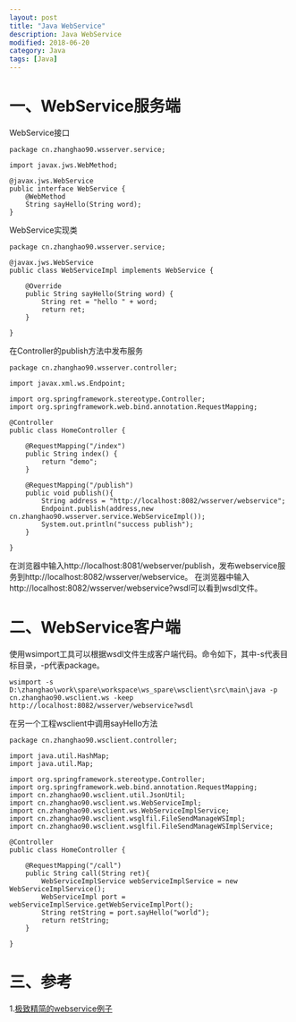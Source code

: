 ```yaml
---
layout: post
title: "Java WebService"
description: Java WebService
modified: 2018-06-20
category: Java
tags: [Java]
---
```


# 一、WebService服务端

WebService接口

	package cn.zhanghao90.wsserver.service;

	import javax.jws.WebMethod;

	@javax.jws.WebService
	public interface WebService {
		@WebMethod
		String sayHello(String word);
	}

WebService实现类

	package cn.zhanghao90.wsserver.service;

	@javax.jws.WebService
	public class WebServiceImpl implements WebService {

		@Override
		public String sayHello(String word) {
			String ret = "hello " + word;
			return ret;
		}

	}

在Controller的publish方法中发布服务

	package cn.zhanghao90.wsserver.controller;

	import javax.xml.ws.Endpoint;

	import org.springframework.stereotype.Controller;
	import org.springframework.web.bind.annotation.RequestMapping;

	@Controller
	public class HomeController {
		
		@RequestMapping("/index")
		public String index() {
			return "demo";
		}
		
		@RequestMapping("/publish")
		public void publish(){
			String address = "http://localhost:8082/wsserver/webservice";
			Endpoint.publish(address,new cn.zhanghao90.wsserver.service.WebServiceImpl());
			System.out.println("success publish");
		}
		
	}

在浏览器中输入http://localhost:8081/webserver/publish，发布webservice服务到http://localhost:8082/wsserver/webservice。
在浏览器中输入http://localhost:8082/wsserver/webservice?wsdl可以看到wsdl文件。

# 二、WebService客户端

使用wsimport工具可以根据wsdl文件生成客户端代码。命令如下，其中-s代表目标目录，-p代表package。

	wsimport -s D:\zhanghao\work\spare\workspace\ws_spare\wsclient\src\main\java -p cn.zhanghao90.wsclient.ws -keep http://localhost:8082/wsserver/webservice?wsdl

在另一个工程wsclient中调用sayHello方法

	package cn.zhanghao90.wsclient.controller;

	import java.util.HashMap;
	import java.util.Map;

	import org.springframework.stereotype.Controller;
	import org.springframework.web.bind.annotation.RequestMapping;
	import cn.zhanghao90.wsclient.util.JsonUtil;
	import cn.zhanghao90.wsclient.ws.WebServiceImpl;
	import cn.zhanghao90.wsclient.ws.WebServiceImplService;
	import cn.zhanghao90.wsclient.wsglfil.FileSendManageWSImpl;
	import cn.zhanghao90.wsclient.wsglfil.FileSendManageWSImplService;

	@Controller
	public class HomeController {

		@RequestMapping("/call")
		public String call(String ret){
			WebServiceImplService webServiceImplService = new WebServiceImplService();
			WebServiceImpl port = webServiceImplService.getWebServiceImplPort();
			String retString = port.sayHello("world");
			return retString;
		}
		
	}

# 三、参考

1.[极致精简的webservice例子](https://www.cnblogs.com/fengwenzhee/p/6915606.html)
